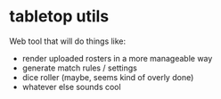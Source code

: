 # tabletop utils

Web tool that will do things like:
- render uploaded rosters in a more manageable way
- generate match rules / settings
- dice roller (maybe, seems kind of overly done)
- whatever else sounds cool
